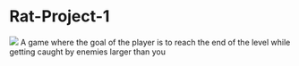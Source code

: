# Rat-Project-1
![](https://cdn.discordapp.com/attachments/1144277933469470760/1339498958178877461/gif-demo.gif?ex=67aef11e&is=67ad9f9e&hm=df59ff48669dd77a68eb2b29966c98435c97f6e33851acde3dc2e47fd1d379f1&)
A game where the goal of the player is to reach the end of the level while getting caught by enemies larger than you

